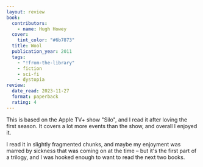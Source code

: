 ```yaml
---
layout: review
book:
  contributors:
    - name: Hugh Howey
  cover:
    tint_color: "#6b7873"
  title: Wool
  publication_year: 2011
  tags:
    - "!from-the-library"
    - fiction
    - sci-fi
    - dystopia
review:
  date_read: 2023-11-27
  format: paperback
  rating: 4
---
```


This is based on the Apple TV+ show "Silo", and I read it after loving the first season.
It covers a lot more events than the show, and overall I enjoyed it.

I read it in slightly fragmented chunks, and maybe my enjoyment was marred by sickness that was coming on at the time – but it's the first part of a trilogy, and I was hooked enough to want to read the next two books.
